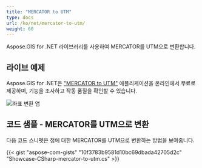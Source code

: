 ```yaml
---
title: "MERCATOR to UTM"
type: docs
url: /ko/net/mercator-to-utm/
weight: 60
---
```


Aspose.GIS for .NET 라이브러리를 사용하여 MERCATOR를 UTM으로 변환합니다.

## **라이브 예제**

Aspose.GIS for .NET은 ["MERCATOR to UTM"](https://products.aspose.app/gis/transformation/mercator-to-utm) 애플리케이션을 온라인에서 무료로 제공하며, 기능을 조사하고 작동 품질을 확인할 수 있습니다.

![좌표 변환 앱](transform-coordinates.png)

## **코드 샘플 - MERCATOR를 UTM으로 변환**

다음 코드 스니펫은 점에 대한 MERCATOR를 UTM으로 변환하는 방법을 보여줍니다.

{{< gist "aspose-com-gists" "10f3783b9581d10bc69dbada42705d2c" "Showcase-CSharp-mercator-to-utm.cs" >}}
